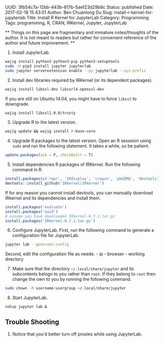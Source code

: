 UUID: 3fb54c7a-12bb-443b-817b-5aef23d29b8c
Status: published
Date: 2017-02-18 15:43:01
Author: Ben Chuanlong Du
Slug: install-r-kernel-for-jupyterlab
Title: Install R Kernel for JupyterLab
Category: Programming
Tags: programming, R, CRAN, IRKernel, Jupyter, JupyterLab

**
Things on this page are
fragmentary and immature notes/thoughts of the author.
It is not meant to readers
but rather for convenient reference of the author and future improvement.
**

1. Install JupyterLab.
```bash
wajig install python3 python3-pip python3-setuptools
sudo -H pip3 install jupyter jupyterlab
sudo jupyter serverextension enable --py jupyterlab --sys-prefix
```

2. Install dev libraries required by IRKernel (or its dependent packages). 
```bash
wajig install libssl-dev libcurl4-openssl-dev
```
If you are still on Ubuntu 14.04, 
you might have to force `libssl` to downgrade. 
```bash
wajig install libssl1.0.0/trusty
```

3. Upgrade R to the latest version.
```bash
wajig update && wajig install r-base-core
```

4. Upgrade R packages to the latest version. 
Open an R sesseion using `sudo` and run the following statement. 
It takes a while, so be patient. 
```R
update.packages(ask = F, checkBuilt = T)
```

5. Install dependencies R packages of IRKernel.
Run the following command in R.
```R
install.packages(c('repr', 'IRdisplay', 'crayon', 'pbdZMQ', 'devtools'))
devtools::install_github('IRkernel/IRkernel')
```
If for any reason you cannot install devtools, 
you can manually download IRkernel and its dependencies and install them.
```R
install.packages('evaluate')
install.packages('uuid')
# assume you have downloaded IRkernel-0.7.1.tar.gz
install.packages('IRkernel-0.7.1.tar.gz')
```

6. Configure JupyterLab.
First, run the following command to generate a configuration file for JupyterLab.
```bash
jupyter lab --generate-config
```
Second, edit the configuration file as neede. 
    - ip
    - browser 
    - working directory

7. Make sure that the directory `~/.local/share/jupyter` and its subcontents belogn to you rather than `root`.
If they belong to `root` then change the own to you by running the following command.
```bash
sudo chown -R username:usergroup ~/.local/share/jupyter
```

8. Start JupyterLab.
```bash
nohup jupyter lab &
```

## Trouble Shooting

1. Notice that you'd better turn off proxies while using JupyterLab. 


